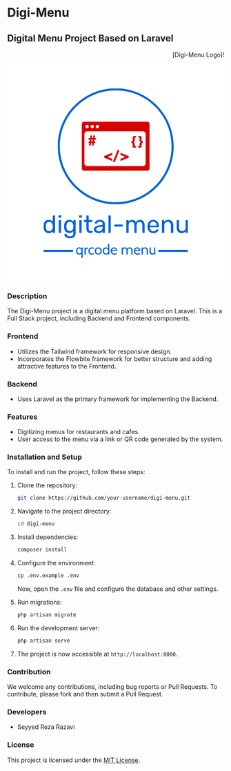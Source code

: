 # Digi-Menu

## Digital Menu Project Based on Laravel

<div dir="rtl">

![Digi-Menu Logo]

<svg xmlns="http://www.w3.org/2000/svg" version="1.1" xmlns:xlink="http://www.w3.org/1999/xlink" xmlns:svgjs="http://svgjs.dev/svgjs" width="1500" height="1500" viewBox="0 0 1500 1500"><rect width="1500" height="1500" fill="#ffffff"></rect><g transform="matrix(0.6666666666666666,0,0,0.6666666666666666,249.08333487026164,165.4736842105263)"><svg viewBox="0 0 211 247" data-background-color="#ffffff" preserveAspectRatio="xMidYMid meet" height="1755" width="1500" xmlns="http://www.w3.org/2000/svg" xmlns:xlink="http://www.w3.org/1999/xlink"><g id="tight-bounds" transform="matrix(1,0,0,1,0.1934163423748032,-0.09999999999999432)"><svg viewBox="0 0 210.61316731525037 247.2" height="247.2" width="210.61316731525037"><g><svg viewBox="0 0 395.52 464.2280691484589" height="247.2" width="210.61316731525037"><g transform="matrix(1,0,0,1,0,347.2056052373055)"><svg viewBox="0 0 395.52 117.02246391115341" height="117.02246391115341" width="395.52"><g id="textblocktransform"><svg viewBox="0 0 395.52 117.02246391115341" height="117.02246391115341" width="395.52" id="textblock"><g><rect width="81.09792911655272" height="5.691895349861911" y="94.67357172448378" fill="#0063db" data-fill-palette-color="tertiary"></rect><rect width="81.09792911655272" height="5.691895349861911" y="94.67357172448378" x="314.42207088344725" fill="#0063db" data-fill-palette-color="tertiary"></rect></g><g><svg viewBox="0 0 395.52 63.116325280707706" height="63.116325280707706" width="395.52"><g transform="matrix(1,0,0,1,0,0)"><svg width="395.52" viewBox="2.5 -35.9 293.87 46.9" height="63.116325280707706" data-palette-color="#0063db"><path d="M13.2 0.5L13.2 0.5Q10.45 0.5 8.45-0.48 6.45-1.45 5.18-3.13 3.9-4.8 3.28-6.95 2.65-9.1 2.55-11.5L2.55-11.5Q2.5-12.3 2.5-13 2.5-13.7 2.55-14.5L2.55-14.5Q2.65-16.85 3.28-19 3.9-21.15 5.18-22.85 6.45-24.55 8.45-25.53 10.45-26.5 13.2-26.5L13.2-26.5Q16.15-26.5 18.1-25.45 20.05-24.4 21.3-22.85L21.3-22.85 21.3-34.35Q21.3-34.85 21.63-35.18 21.95-35.5 22.45-35.5L22.45-35.5 24.85-35.5Q25.35-35.5 25.68-35.18 26-34.85 26-34.35L26-34.35 26-1.15Q26-0.65 25.68-0.33 25.35 0 24.85 0L24.85 0 22.6 0Q22.05 0 21.75-0.33 21.45-0.65 21.45-1.15L21.45-1.15 21.45-3.25Q20.2-1.65 18.2-0.58 16.2 0.5 13.2 0.5ZM14.25-3.55L14.25-3.55Q16.75-3.55 18.25-4.7 19.75-5.85 20.5-7.63 21.25-9.4 21.3-11.25L21.3-11.25Q21.35-12.05 21.35-13.18 21.35-14.3 21.3-15.1L21.3-15.1Q21.25-16.85 20.48-18.55 19.7-20.25 18.18-21.35 16.65-22.45 14.25-22.45L14.25-22.45Q11.7-22.45 10.2-21.33 8.7-20.2 8.05-18.38 7.4-16.55 7.3-14.45L7.3-14.45Q7.25-13 7.3-11.55L7.3-11.55Q7.4-9.45 8.05-7.63 8.7-5.8 10.2-4.67 11.7-3.55 14.25-3.55ZM37 0L34.6 0Q34.1 0 33.77-0.33 33.45-0.65 33.45-1.15L33.45-1.15 33.45-24.85Q33.45-25.35 33.77-25.68 34.1-26 34.6-26L34.6-26 37-26Q37.5-26 37.82-25.68 38.15-25.35 38.15-24.85L38.15-24.85 38.15-1.15Q38.15-0.65 37.82-0.33 37.5 0 37 0L37 0ZM37.35-30.85L34.2-30.85Q33.7-30.85 33.37-31.18 33.05-31.5 33.05-32L33.05-32 33.05-34.7Q33.05-35.2 33.37-35.55 33.7-35.9 34.2-35.9L34.2-35.9 37.35-35.9Q37.85-35.9 38.2-35.55 38.55-35.2 38.55-34.7L38.55-34.7 38.55-32Q38.55-31.5 38.2-31.18 37.85-30.85 37.35-30.85L37.35-30.85ZM56.2 11L56.2 11Q52.8 11 50.62 10.1 48.45 9.2 47.22 7.93 45.99 6.65 45.47 5.38 44.95 4.1 44.89 3.35L44.89 3.35Q44.84 2.85 45.22 2.5 45.59 2.15 46.05 2.15L46.05 2.15 48.45 2.15Q48.89 2.15 49.2 2.35 49.49 2.55 49.7 3.2L49.7 3.2Q49.99 3.95 50.59 4.88 51.2 5.8 52.45 6.48 53.7 7.15 55.95 7.15L55.95 7.15Q58.3 7.15 59.89 6.5 61.5 5.85 62.32 4.3 63.14 2.75 63.14 0L63.14 0 63.14-3.4Q61.95-1.85 60-0.83 58.05 0.2 55.09 0.2L55.09 0.2Q52.3 0.2 50.3-0.78 48.3-1.75 47.02-3.43 45.74-5.1 45.12-7.25 44.49-9.4 44.39-11.75L44.39-11.75Q44.34-13.15 44.39-14.5L44.39-14.5Q44.49-16.85 45.12-19 45.74-21.15 47.02-22.85 48.3-24.55 50.3-25.53 52.3-26.5 55.09-26.5L55.09-26.5Q58.09-26.5 60.07-25.4 62.05-24.3 63.3-22.65L63.3-22.65 63.3-24.8Q63.3-25.3 63.62-25.65 63.95-26 64.44-26L64.44-26 66.75-26Q67.25-26 67.59-25.65 67.94-25.3 67.94-24.8L67.94-24.8 67.94-0.55Q67.94 2.8 66.82 5.4 65.69 8 63.12 9.5 60.55 11 56.2 11ZM56.09-3.8L56.09-3.8Q58.59-3.8 60.12-4.95 61.64-6.1 62.37-7.85 63.09-9.6 63.14-11.4L63.14-11.4Q63.2-12.1 63.2-13.13 63.2-14.15 63.14-14.85L63.14-14.85Q63.09-16.65 62.37-18.4 61.64-20.15 60.12-21.3 58.59-22.45 56.09-22.45L56.09-22.45Q53.59-22.45 52.09-21.33 50.59-20.2 49.95-18.38 49.3-16.55 49.2-14.45L49.2-14.45Q49.14-13.15 49.2-11.8L49.2-11.8Q49.3-9.7 49.95-7.88 50.59-6.05 52.09-4.93 53.59-3.8 56.09-3.8ZM78.94 0L76.54 0Q76.04 0 75.72-0.33 75.39-0.65 75.39-1.15L75.39-1.15 75.39-24.85Q75.39-25.35 75.72-25.68 76.04-26 76.54-26L76.54-26 78.94-26Q79.44-26 79.77-25.68 80.09-25.35 80.09-24.85L80.09-24.85 80.09-1.15Q80.09-0.65 79.77-0.33 79.44 0 78.94 0L78.94 0ZM79.29-30.85L76.14-30.85Q75.64-30.85 75.32-31.18 74.99-31.5 74.99-32L74.99-32 74.99-34.7Q74.99-35.2 75.32-35.55 75.64-35.9 76.14-35.9L76.14-35.9 79.29-35.9Q79.79-35.9 80.14-35.55 80.49-35.2 80.49-34.7L80.49-34.7 80.49-32Q80.49-31.5 80.14-31.18 79.79-30.85 79.29-30.85L79.29-30.85ZM101.09 0L97.64 0Q94.84 0 93.09-1.07 91.34-2.15 90.54-4.13 89.74-6.1 89.74-8.8L89.74-8.8 89.74-22 85.84-22Q85.34-22 85.01-22.33 84.69-22.65 84.69-23.15L84.69-23.15 84.69-24.85Q84.69-25.35 85.01-25.68 85.34-26 85.84-26L85.84-26 89.74-26 89.74-34.35Q89.74-34.85 90.06-35.18 90.39-35.5 90.89-35.5L90.89-35.5 93.24-35.5Q93.74-35.5 94.06-35.18 94.39-34.85 94.39-34.35L94.39-34.35 94.39-26 100.59-26Q101.14-26 101.44-25.68 101.74-25.35 101.74-24.85L101.74-24.85 101.74-23.15Q101.74-22.65 101.44-22.33 101.14-22 100.59-22L100.59-22 94.39-22 94.39-9.15Q94.39-6.8 95.19-5.45 95.99-4.1 98.04-4.1L98.04-4.1 101.09-4.1Q101.59-4.1 101.91-3.78 102.24-3.45 102.24-2.95L102.24-2.95 102.24-1.15Q102.24-0.65 101.91-0.33 101.59 0 101.09 0L101.09 0ZM114.29 0.5L114.29 0.5Q111.79 0.5 109.74-0.5 107.69-1.5 106.44-3.2 105.19-4.9 105.19-7.05L105.19-7.05Q105.19-10.5 107.99-12.55 110.79-14.6 115.29-15.25L115.29-15.25 122.74-16.3 122.74-17.75Q122.74-20.15 121.36-21.5 119.99-22.85 116.89-22.85L116.89-22.85Q114.69-22.85 113.29-21.95 111.89-21.05 111.34-19.65L111.34-19.65Q111.04-18.9 110.29-18.9L110.29-18.9 108.04-18.9Q107.49-18.9 107.21-19.23 106.94-19.55 106.94-20L106.94-20Q106.94-20.75 107.51-21.85 108.09-22.95 109.29-24 110.49-25.05 112.36-25.78 114.24-26.5 116.94-26.5L116.94-26.5Q119.94-26.5 121.99-25.73 124.04-24.95 125.21-23.65 126.39-22.35 126.91-20.7 127.44-19.05 127.44-17.35L127.44-17.35 127.44-1.15Q127.44-0.65 127.11-0.33 126.79 0 126.29 0L126.29 0 123.99 0Q123.44 0 123.14-0.33 122.84-0.65 122.84-1.15L122.84-1.15 122.84-3.3Q122.19-2.4 121.09-1.53 119.99-0.65 118.34-0.08 116.69 0.5 114.29 0.5ZM115.34-3.25L115.34-3.25Q117.39-3.25 119.09-4.13 120.79-5 121.76-6.85 122.74-8.7 122.74-11.5L122.74-11.5 122.74-12.9 116.94-12.05Q113.39-11.55 111.59-10.38 109.79-9.2 109.79-7.4L109.79-7.4Q109.79-6 110.61-5.08 111.44-4.15 112.71-3.7 113.99-3.25 115.34-3.25ZM138.19 0L135.84 0Q135.34 0 135.01-0.33 134.69-0.65 134.69-1.15L134.69-1.15 134.69-34.35Q134.69-34.85 135.01-35.18 135.34-35.5 135.84-35.5L135.84-35.5 138.19-35.5Q138.74-35.5 139.03-35.18 139.34-34.85 139.34-34.35L139.34-34.35 139.34-1.15Q139.34-0.65 139.03-0.33 138.74 0 138.19 0L138.19 0ZM162.68-12.9L147.68-12.9Q147.18-12.9 146.86-13.23 146.53-13.55 146.53-14.05L146.53-14.05 146.53-15.95Q146.53-16.45 146.86-16.78 147.18-17.1 147.68-17.1L147.68-17.1 162.68-17.1Q163.23-17.1 163.53-16.78 163.83-16.45 163.83-15.95L163.83-15.95 163.83-14.05Q163.83-13.55 163.53-13.23 163.23-12.9 162.68-12.9L162.68-12.9ZM174.53 0L172.13 0Q171.63 0 171.31-0.33 170.98-0.65 170.98-1.15L170.98-1.15 170.98-24.85Q170.98-25.35 171.31-25.68 171.63-26 172.13-26L172.13-26 174.38-26Q174.88-26 175.21-25.68 175.53-25.35 175.53-24.85L175.53-24.85 175.53-23.1Q176.68-24.65 178.43-25.58 180.18-26.5 182.63-26.5L182.63-26.5Q188.28-26.55 190.63-21.9L190.63-21.9Q191.78-24 193.98-25.25 196.18-26.5 198.98-26.5L198.98-26.5Q201.58-26.5 203.71-25.3 205.83-24.1 207.06-21.68 208.28-19.25 208.28-15.6L208.28-15.6 208.28-1.15Q208.28-0.65 207.96-0.33 207.63 0 207.13 0L207.13 0 204.78 0Q204.28 0 203.96-0.33 203.63-0.65 203.63-1.15L203.63-1.15 203.63-15.15Q203.63-17.95 202.83-19.55 202.03-21.15 200.68-21.8 199.33-22.45 197.73-22.45L197.73-22.45Q196.43-22.45 195.08-21.8 193.73-21.15 192.86-19.55 191.98-17.95 191.98-15.15L191.98-15.15 191.98-1.15Q191.98-0.65 191.66-0.33 191.33 0 190.83 0L190.83 0 188.48 0Q187.98 0 187.66-0.33 187.33-0.65 187.33-1.15L187.33-1.15 187.33-15.15Q187.33-17.95 186.48-19.55 185.63-21.15 184.28-21.8 182.93-22.45 181.43-22.45L181.43-22.45Q180.13-22.45 178.78-21.8 177.43-21.15 176.56-19.55 175.68-17.95 175.68-15.2L175.68-15.2 175.68-1.15Q175.68-0.65 175.36-0.33 175.03 0 174.53 0L174.53 0ZM225.83 0.5L225.83 0.5Q220.63 0.5 217.58-2.68 214.53-5.85 214.23-11.35L214.23-11.35Q214.18-12 214.18-13.03 214.18-14.05 214.23-14.7L214.23-14.7Q214.43-18.25 215.88-20.93 217.33-23.6 219.85-25.05 222.38-26.5 225.78-26.5L225.78-26.5Q229.58-26.5 232.15-24.9 234.73-23.3 236.08-20.35 237.43-17.4 237.43-13.45L237.43-13.45 237.43-12.6Q237.43-12.05 237.1-11.75 236.78-11.45 236.28-11.45L236.28-11.45 218.98-11.45Q218.98-11.4 218.98-11.25 218.98-11.1 218.98-11L218.98-11Q219.08-8.95 219.88-7.18 220.68-5.4 222.2-4.3 223.73-3.2 225.78-3.2L225.78-3.2Q227.58-3.2 228.78-3.75 229.98-4.3 230.73-4.98 231.48-5.65 231.73-6.05L231.73-6.05Q232.18-6.65 232.43-6.78 232.68-6.9 233.23-6.9L233.23-6.9 235.68-6.9Q236.13-6.9 236.45-6.63 236.78-6.35 236.73-5.85L236.73-5.85Q236.68-5.1 235.93-4.03 235.18-2.95 233.8-1.9 232.43-0.85 230.4-0.18 228.38 0.5 225.83 0.5ZM218.98-15.05L218.98-14.9 232.68-14.9 232.68-15.05Q232.68-17.3 231.85-19.05 231.03-20.8 229.48-21.83 227.93-22.85 225.78-22.85L225.78-22.85Q223.63-22.85 222.1-21.83 220.58-20.8 219.78-19.05 218.98-17.3 218.98-15.05L218.98-15.05ZM247.08 0L244.58 0Q244.08 0 243.75-0.33 243.43-0.65 243.43-1.15L243.43-1.15 243.43-24.85Q243.43-25.35 243.75-25.68 244.08-26 244.58-26L244.58-26 246.93-26Q247.43-26 247.75-25.68 248.08-25.35 248.08-24.85L248.08-24.85 248.08-22.65Q249.38-24.35 251.35-25.43 253.33-26.5 256.43-26.5L256.43-26.5Q259.68-26.5 261.95-25.08 264.23-23.65 265.4-21.13 266.58-18.6 266.58-15.25L266.58-15.25 266.58-1.15Q266.58-0.65 266.25-0.33 265.93 0 265.43 0L265.43 0 262.93 0Q262.43 0 262.1-0.33 261.78-0.65 261.78-1.15L261.78-1.15 261.78-15Q261.78-18.5 260.08-20.48 258.38-22.45 255.08-22.45L255.08-22.45Q251.98-22.45 250.1-20.48 248.23-18.5 248.23-15L248.23-15 248.23-1.15Q248.23-0.65 247.9-0.33 247.58 0 247.08 0L247.08 0ZM283.42 0.5L283.42 0.5Q280.22 0.5 278-0.93 275.77-2.35 274.62-4.9 273.47-7.45 273.47-10.75L273.47-10.75 273.47-24.85Q273.47-25.35 273.8-25.68 274.12-26 274.62-26L274.62-26 277.12-26Q277.62-26 277.95-25.68 278.27-25.35 278.27-24.85L278.27-24.85 278.27-11Q278.27-3.55 284.77-3.55L284.77-3.55Q287.87-3.55 289.75-5.53 291.62-7.5 291.62-11L291.62-11 291.62-24.85Q291.62-25.35 291.95-25.68 292.27-26 292.77-26L292.77-26 295.27-26Q295.77-26 296.07-25.68 296.37-25.35 296.37-24.85L296.37-24.85 296.37-1.15Q296.37-0.65 296.07-0.33 295.77 0 295.27 0L295.27 0 292.92 0Q292.42 0 292.1-0.33 291.77-0.65 291.77-1.15L291.77-1.15 291.77-3.35Q290.42-1.6 288.5-0.55 286.57 0.5 283.42 0.5Z" opacity="1" transform="matrix(1,0,0,1,0,0)" fill="#0063db" class="wordmark-text-0" data-fill-palette-color="primary" id="text-0"></path></svg></g></svg></g><g transform="matrix(1,0,0,1,81.09792911655272,78.01657488767606)"><svg viewBox="0 0 233.32414176689454 39.00588902347736" height="39.00588902347736" width="233.32414176689454"><g transform="matrix(1,0,0,1,8,0)"><svg width="217.32414176689454" viewBox="1.65 -37.5 276.33000000000004 49.6" height="39.00588902347736" data-palette-color="#0063db"><path d="M24.8 12.1L20.3 12.1 20.3-5.25 21.05-4.35Q20.05-1.93 17.79-0.71 15.53 0.5 12.6 0.5L12.6 0.5Q8.97 0.5 6.54-1.2 4.1-2.9 2.88-5.79 1.65-8.68 1.65-12.25L1.65-12.25Q1.65-15.6 2.95-18.51 4.25-21.43 6.69-23.21 9.13-25 12.55-25L12.55-25Q16-25 18.11-23.64 20.23-22.28 21.75-19.8L21.75-19.8 20.5-18.9 21.3-24.5 24.8-24.5 24.8 12.1ZM13.2-3.5L13.2-3.5Q15.23-3.5 16.89-4.41 18.55-5.33 19.55-7.25 20.55-9.18 20.55-12.25L20.55-12.25Q20.55-16.68 18.4-18.84 16.25-21 13.2-21L13.2-21Q9.95-21 8.1-18.69 6.25-16.38 6.25-12.25L6.25-12.25Q6.25-8.13 8.1-5.81 9.95-3.5 13.2-3.5ZM35.7 0L30.9 0 30.9-24.5 34.6-24.5 35.15-20.45Q37.02-22.78 38.73-23.89 40.45-25 42.4-25L42.4-25Q43.02-25 43.55-24.85L43.55-24.85 43.1-19.9Q42.77-19.98 42.41-20.01 42.05-20.05 41.6-20.05L41.6-20.05Q39.65-20.05 38.01-19.19 36.37-18.32 35.7-17.3L35.7-17.3 35.7 0ZM57.3 0.5L57.3 0.5Q53.15 0.5 50.33-1.19 47.52-2.88 46.08-5.74 44.65-8.6 44.65-12.1L44.65-12.1Q44.65-15.75 46.03-18.68 47.42-21.6 50.3-23.3 53.17-25 57.65-25L57.65-25Q59.57-25 61.28-24.61 63-24.23 64.34-23.55L64.34-23.55 63.65-19.6Q62.27-20.25 60.73-20.63 59.2-21 57.55-21L57.55-21Q53.5-21 51.37-18.7 49.25-16.4 49.25-12.3L49.25-12.3Q49.25-8.3 51.27-5.88 53.3-3.45 57.45-3.45L57.45-3.45Q59.15-3.45 60.71-3.85 62.27-4.25 63.7-4.95L63.7-4.95 64.3-1.35Q63.3-0.65 61.37-0.08 59.45 0.5 57.3 0.5ZM79.09 0.5L79.09 0.5Q75.24 0.5 72.53-1.21 69.82-2.93 68.38-5.81 66.94-8.7 66.94-12.25L66.94-12.25Q66.94-15.8 68.38-18.69 69.82-21.58 72.53-23.29 75.24-25 79.09-25L79.09-25Q82.92-25 85.64-23.29 88.37-21.58 89.81-18.69 91.24-15.8 91.24-12.25L91.24-12.25Q91.24-8.7 89.81-5.81 88.37-2.93 85.64-1.21 82.92 0.5 79.09 0.5ZM79.09-3.5L79.09-3.5Q82.74-3.5 84.69-5.81 86.64-8.13 86.64-12.25L86.64-12.25Q86.64-16.38 84.69-18.69 82.74-21 79.09-21L79.09-21Q75.47-21 73.51-18.69 71.54-16.38 71.54-12.25L71.54-12.25Q71.54-8.13 73.51-5.81 75.47-3.5 79.09-3.5ZM105.59 0.5L105.59 0.5Q102.47 0.5 99.94-1.2 97.42-2.9 95.93-5.78 94.44-8.65 94.44-12.2L94.44-12.2Q94.44-15.58 95.8-18.5 97.17-21.43 99.67-23.21 102.17-25 105.59-25L105.59-25Q108.04-25 110.33-23.94 112.62-22.88 114.04-20.4L114.04-20.4 113.09-19.75 113.09-37.5 117.59-37.5 117.59 0 113.59 0 112.74-5.2 113.89-4.4Q112.82-1.98 110.52-0.74 108.22 0.5 105.59 0.5ZM106.39-3.5L106.39-3.5Q108.09-3.5 109.75-4.38 111.42-5.25 112.5-7.16 113.59-9.08 113.59-12.2L113.59-12.2Q113.59-15.1 112.5-17.06 111.42-19.03 109.75-20.01 108.09-21 106.39-21L106.39-21Q104.09-21 102.44-19.85 100.79-18.7 99.92-16.71 99.04-14.73 99.04-12.2L99.04-12.2Q99.04-9.83 99.92-7.85 100.79-5.88 102.44-4.69 104.09-3.5 106.39-3.5ZM135.39 0.5L135.39 0.5Q131.06 0.5 128.11-1.28 125.16-3.05 123.65-5.99 122.14-8.93 122.14-12.45L122.14-12.45Q122.14-15.88 123.55-18.73 124.96-21.58 127.65-23.29 130.34-25 134.14-25L134.14-25Q137.19-25 139.58-23.79 141.96-22.58 143.33-20.26 144.69-17.95 144.69-14.65L144.69-14.65Q144.69-14.13 144.65-13.51 144.61-12.9 144.49-12.25L144.49-12.25 126.74-12.25Q127.06-8.85 128.36-6.95 129.66-5.05 131.64-4.28 133.61-3.5 135.94-3.5L135.94-3.5Q137.64-3.5 139.49-3.85 141.34-4.2 142.99-4.95L142.99-4.95 143.59-1.4Q142.16-0.78 140.11-0.14 138.06 0.5 135.39 0.5ZM127.14-15.35L127.14-15.35 140.04-15.35Q140.04-17.07 139.39-18.35 138.74-19.63 137.41-20.31 136.09-21 134.04-21L134.04-21Q131.04-21 129.43-19.51 127.81-18.03 127.14-15.35ZM164.98 0L160.48 0 160.48-24.5 163.98-24.5 164.88-19.8 163.18-20.6Q165.48-23.08 167.66-24.04 169.83-25 172.23-25L172.23-25Q174.03-25 175.7-24.41 177.36-23.83 178.7-22.36 180.03-20.9 180.83-18.3L180.83-18.3 179.58-18.85Q180.68-21.7 182.96-23.35 185.23-25 189.08-25L189.08-25Q192.16-25 194.26-23.86 196.36-22.73 197.42-20.39 198.48-18.05 198.48-14.45L198.48-14.45 198.48 0 193.98 0 193.98-14.4Q193.98-17.85 192.63-19.43 191.28-21 188.23-21L188.23-21Q186.08-21 184.78-20.34 183.48-19.68 182.82-18.63 182.16-17.57 181.95-16.4 181.73-15.23 181.73-14.2L181.73-14.2 181.73 0 177.23 0 177.23-13.5Q177.23-16.5 176.51-18.13 175.78-19.75 174.48-20.38 173.18-21 171.48-21L171.48-21Q169.01-21 167.06-19.91 165.11-18.82 164.43-16.45L164.43-16.45 164.98-18.9 164.98 0ZM216.08 0.5L216.08 0.5Q211.76 0.5 208.81-1.28 205.86-3.05 204.34-5.99 202.83-8.93 202.83-12.45L202.83-12.45Q202.83-15.88 204.24-18.73 205.66-21.58 208.34-23.29 211.03-25 214.83-25L214.83-25Q217.88-25 220.27-23.79 222.66-22.58 224.02-20.26 225.38-17.95 225.38-14.65L225.38-14.65Q225.38-14.13 225.34-13.51 225.31-12.9 225.18-12.25L225.18-12.25 207.43-12.25Q207.76-8.85 209.06-6.95 210.36-5.05 212.33-4.28 214.31-3.5 216.63-3.5L216.63-3.5Q218.33-3.5 220.18-3.85 222.03-4.2 223.68-4.95L223.68-4.95 224.28-1.4Q222.86-0.78 220.81-0.14 218.76 0.5 216.08 0.5ZM207.83-15.35L207.83-15.35 220.73-15.35Q220.73-17.07 220.08-18.35 219.43-19.63 218.11-20.31 216.78-21 214.73-21L214.73-21Q211.73-21 210.12-19.51 208.51-18.03 207.83-15.35ZM234.43 0L229.93 0 229.93-24.5 233.43-24.5 234.33-19.8 232.58-20.55Q235.05-23.3 237.42-24.15 239.78-25 242.03-25L242.03-25Q247.4-25 249.72-21.9 252.03-18.8 252.03-13.5L252.03-13.5 252.03 0 247.53 0 247.53-13.5Q247.53-17.4 246.08-19.2 244.63-21 241.13-21L241.13-21Q238.65-21 236.59-19.91 234.53-18.82 233.88-16.45L233.88-16.45 234.43-19.2 234.43 0ZM266.68 0.5L266.68 0.5Q263.8 0.5 261.78-0.66 259.75-1.83 258.69-4.2 257.63-6.58 257.63-10.25L257.63-10.25 257.63-24.5 262.13-24.5 262.13-11.5Q262.13-7.6 263.46-5.55 264.8-3.5 267.83-3.5L267.83-3.5Q269.9-3.5 271.68-4.5 273.45-5.5 274.13-7.7L274.13-7.7 273.48-5.25 273.48-24.5 277.98-24.5 277.98 0 273.98 0 273.08-4.8 274.28-4Q273.05-1.73 271.29-0.61 269.53 0.5 266.68 0.5Z" opacity="1" transform="matrix(1,0,0,1,0,0)" fill="#0063db" class="slogan-text-1" data-fill-palette-color="secondary" id="text-1"></path></svg></g></svg></g></svg></g></svg></g><g transform="matrix(1,0,0,1,39.057446988315576,0)"><svg viewBox="0 0 317.40510602336883 317.40510602336883" height="317.40510602336883" width="317.40510602336883"><g><svg></svg></g><g id="icon-0"><svg viewBox="0 0 317.40510602336883 317.40510602336883" height="317.40510602336883" width="317.40510602336883"><g><path d="M0 158.703c0-87.649 71.054-158.703 158.703-158.703 87.649 0 158.703 71.054 158.702 158.703 0 87.649-71.054 158.703-158.702 158.702-87.649 0-158.703-71.054-158.703-158.702zM158.703 311.713c84.505 0 153.011-68.505 153.01-153.01 0-84.505-68.505-153.011-153.01-153.011-84.505 0-153.011 68.505-153.011 153.011 0 84.505 68.505 153.011 153.011 153.01z" data-fill-palette-color="tertiary" fill="#0063db" stroke="transparent"></path></g><g transform="matrix(1,0,0,1,65.56364752014271,91.641870748229)"><svg viewBox="0 0 186.2778109830834 134.12136452691084" height="134.12136452691084" width="186.2778109830834"><g><svg xmlns="http://www.w3.org/2000/svg" xmlns:xlink="http://www.w3.org/1999/xlink" version="1.1" x="0" y="0" viewBox="0 15 99.99900044329588 72" enable-background="new 0 0 100 100" xml:space="preserve" height="134.12136452691084" width="186.2778109830834" class="icon-cg-0" data-fill-palette-color="accent" id="cg-0"><g fill="#d90000" data-fill-palette-color="accent"><polygon fill="#d90000" points="33,67.685 45,72.534 45,69.429 38.065,66.551 45,63.583 45,60.501 33,65.35  " data-fill-palette-color="accent"></polygon><polygon fill="#d90000" points="45.892,73.713 48.452,74.55 55.455,56.988 52.895,56.104  " data-fill-palette-color="accent"></polygon><polygon fill="#d90000" points="57,63.583 63.934,66.551 57,69.429 57,72.534 69,67.685 69,65.35 57,60.501  " data-fill-palette-color="accent"></polygon><path fill="#d90000" d="M19.766 35h-2.493l-0.657 4h-1.768l0.656-4h-2.516l-0.657 4H10v2h2.038l-0.34 3H10v2h1.38l-0.656 4h2.493l0.657-4h1.79l-0.657 4H17.5l0.68-4H20v-2h-1.525l0.317-3H21v-2h-1.869L19.766 35zM15.981 44h-1.768l0.295-3h1.791L15.981 44z" data-fill-palette-color="accent"></path><path fill="#d90000" d="M96.223 15H3.777C1.691 15 0 16.691 0 18.777v64.445C0 85.309 1.691 87 3.777 87h92.445c2.086 0 3.777-1.691 3.777-3.777V18.777C100 16.691 98.309 15 96.223 15zM23.048 19.544c1.368 0 2.479 1.11 2.479 2.479 0 1.369-1.111 2.479-2.479 2.479s-2.479-1.109-2.479-2.479C20.569 20.654 21.68 19.544 23.048 19.544zM15.494 19.544c1.369 0 2.479 1.11 2.479 2.479 0 1.369-1.11 2.479-2.479 2.479-1.368 0-2.479-1.109-2.479-2.479C13.015 20.654 14.126 19.544 15.494 19.544zM7.94 19.544c1.368 0 2.479 1.11 2.479 2.479 0 1.369-1.11 2.479-2.479 2.479s-2.479-1.109-2.479-2.479C5.461 20.654 6.572 19.544 7.94 19.544zM94 76.059C94 78.235 92.235 80 90.058 80H7.942C5.765 80 4 78.235 4 76.059V32.941C4 30.765 5.765 29 7.942 29h82.115C92.235 29 94 30.765 94 32.941V76.059z" data-fill-palette-color="accent"></path><path fill="#d90000" d="M75.367 36.812C74.879 37.341 75 38.073 75 38.972v3.391c0 0.278-0.404 0.509-0.484 0.694-0.08 0.186-0.473 0.327-0.599 0.427-0.125 0.099-0.275 0.168-0.434 0.208C73.324 43.731 73 43.75 73 43.75v2.182c0 0 0.342 0.02 0.499 0.06 0.159 0.04 0.372 0.112 0.499 0.218 0.125 0.106 0.463 0.255 0.542 0.447C74.618 46.848 75 47.096 75 47.4v3.311c0 0.899-0.121 1.29 0.367 1.818C75.857 53.058 76.151 53 76.984 53H80v-2h-1.377c-0.383 0-0.487 0.156-0.599-0.094C77.911 50.654 78 50.664 78 50.375v-3.233c0-0.437-0.24-0.796-0.371-1.081s-0.35-0.512-0.541-0.685c-0.191-0.171-0.328-0.297-0.54-0.376C76.336 44.921 76 44.875 76 44.861v-0.039c0-0.014 0.256-0.066 0.465-0.159 0.214-0.093 0.414-0.225 0.605-0.397 0.192-0.171 0.501-0.393 0.632-0.665C77.834 43.331 78 43.004 78 42.621v-3.312c0-0.29-0.089-0.621 0.024-0.872C78.136 38.186 78.24 38 78.623 38H80v-2h-3.016C76.151 36 75.857 36.283 75.367 36.812z" data-fill-palette-color="accent"></path><path fill="#d90000" d="M89.083 43.484c-0.126-0.1-0.519-0.241-0.599-0.427C88.404 42.872 88 42.641 88 42.363v-3.391c0-0.899 0.121-1.631-0.367-2.161C87.143 36.283 86.849 36 86.016 36H83v2h1.377c0.383 0 0.487 0.186 0.599 0.437C85.089 38.688 85 39.019 85 39.309v3.312c0 0.384 0.166 0.71 0.298 0.981 0.131 0.271 0.439 0.493 0.632 0.665 0.191 0.172 0.392 0.304 0.605 0.397C86.744 44.756 87 44.809 87 44.822v0.039c0 0.014-0.336 0.06-0.548 0.139-0.212 0.08-0.349 0.205-0.54 0.377s-0.41 0.4-0.541 0.685S85 46.705 85 47.143v3.232c0 0.289 0.089 0.279-0.024 0.531C84.864 51.156 84.76 51 84.377 51H83v2h3.016c0.833 0 1.127 0.058 1.617-0.471C88.121 52.001 88 51.61 88 50.711V47.4c0-0.305 0.382-0.553 0.46-0.744 0.079-0.191 0.417-0.34 0.542-0.446 0.127-0.106 0.34-0.179 0.499-0.218C89.658 45.952 90 45.932 90 45.932V43.75c0 0-0.324-0.019-0.483-0.059C89.358 43.652 89.208 43.583 89.083 43.484z" data-fill-palette-color="accent"></path></g></svg></g></svg></g></svg></g></svg></g><g></g></svg></g><defs></defs></svg><rect width="210.61316731525037" height="247.2" fill="none" stroke="none" visibility="hidden"></rect></g></svg></g></svg>

</div>

### Description

The Digi-Menu project is a digital menu platform based on Laravel. This is a Full Stack project, including Backend and Frontend components.

### Frontend

- Utilizes the Tailwind framework for responsive design.
- Incorporates the Flowbite framework for better structure and adding attractive features to the Frontend.

### Backend

- Uses Laravel as the primary framework for implementing the Backend.

### Features

- Digitizing menus for restaurants and cafes.
- User access to the menu via a link or QR code generated by the system.

### Installation and Setup

To install and run the project, follow these steps:

1. Clone the repository:

    ```bash
    git clone https://github.com/your-username/digi-menu.git
    ```

2. Navigate to the project directory:

    ```bash
    cd digi-menu
    ```

3. Install dependencies:

    ```bash
    composer install
    ```

4. Configure the environment:

    ```bash
    cp .env.example .env
    ```

    Now, open the `.env` file and configure the database and other settings.

5. Run migrations:

    ```bash
    php artisan migrate
    ```

6. Run the development server:

    ```bash
    php artisan serve
    ```

7. The project is now accessible at `http://localhost:8000`.

### Contribution

We welcome any contributions, including bug reports or Pull Requests. To contribute, please fork and then submit a Pull Request.

### Developers

- Seyyed Reza Razavi

### License

This project is licensed under the [MIT License](LICENSE).

</div>
